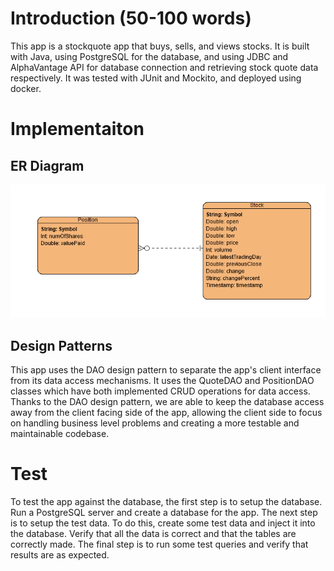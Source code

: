 # Introduction (50-100 words) 
This app is a stockquote app that buys, sells, and views stocks. It is built with Java, using PostgreSQL for the database, and using JDBC and AlphaVantage API for database connection and retrieving stock quote data respectively. It was tested with JUnit and Mockito, and deployed using docker.
# Implementaiton 
## ER Diagram 
![erd](./src/resources/ERD.png)
## Design Patterns 
This app uses the DAO design pattern to separate the app's client interface from its data access mechanisms. It uses the QuoteDAO and PositionDAO classes which have both implemented CRUD operations for data access. Thanks to the DAO design pattern, we are able to keep the database access away from the client facing side of the app, allowing the client side to focus on handling business level problems and creating a more testable and maintainable codebase.
# Test 
To test the app against the database, the first step is to setup the database. Run a PostgreSQL server and create a database for the app. 
The next step is to setup the test data. To do this, create some test data and inject it into the database. Verify that all the data is correct and that the tables are correctly made.
The final step is to run some test queries and verify that results are as expected.
